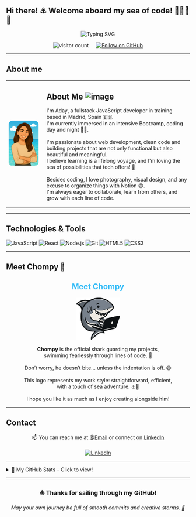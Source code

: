 ## Hi there! ⚓ Welcome aboard my sea of code! 👩🏻‍💻🦈</h2>

<p align="center">
  <img src="https://readme-typing-svg.demolab.com?font=Fira+Code&duration=3000&pause=1000&color=247EA6&width=600&height=60&lines=%F0%9F%A4%BFDive%2C+%F0%9F%92%A1get+inspired+%2C+and+%F0%9F%8E%A8create!;%F0%9F%8C%8A+Every+project%E2%80%99s+a+drop+in+my+learning+ocean%F0%9F%A6%88;%F0%9F%92%99+Thanks+for+diving+into+my+projects!+%F0%9F%A4%97" alt="Typing SVG" />
</p>



<p align="center">
  <img src="https://komarev.com/ghpvc/?username=Aday25&color=2788B3" alt="visitor count" />
  &nbsp;&nbsp;&nbsp;
  <a href="https://github.com/Aday25" target="_blank">
    <img src="https://img.shields.io/github/followers/Aday25?label=Follow&style=social" alt="Follow on GitHub" />
  </a>
</p>

---

## About me

<table>
  <tr>
    <td><img src="avatar.png" width="220" alt="avatar" /></td>
    <td valign="top" style="padding-left: 15px;">
      <h2>About Me <img width="40" height="40" alt="image" src="https://github.com/user-attachments/assets/4cde3537-90d5-444a-9806-fdb25e20b73a" />
</h2>
      <p>
        I'm Aday, a fullstack JavaScript developer in training based in Madrid, Spain 🇪🇸.<br>
        I'm currently immersed in an intensive Bootcamp, coding day and night 🌙✨.<br><br>
        I'm passionate about web development, clean code and building projects that are not only functional but also beautiful and meaningful.<br>
        I believe learning is a lifelong voyage, and I'm loving the sea of possibilities that tech offers! 🌊<br><br>
        Besides coding, I love photography, visual design, and any excuse to organize things with Notion 😄.<br>
        I'm always eager to collaborate, learn from others, and grow with each line of code.
      </p>
    </td>
  </tr>
</table>

---

## Technologies & Tools

<p>
  <img src="https://img.shields.io/badge/JavaScript-F7DF1E?style=for-the-badge&logo=javascript&logoColor=black" alt="JavaScript" />
  <img src="https://img.shields.io/badge/React-61DAFB?style=for-the-badge&logo=react&logoColor=black" alt="React" />
  <img src="https://img.shields.io/badge/Node.js-339933?style=for-the-badge&logo=node.js&logoColor=white" alt="Node.js" />
  <img src="https://img.shields.io/badge/Git-F05032?style=for-the-badge&logo=git&logoColor=white" alt="Git" />
  <img src="https://img.shields.io/badge/HTML5-E34F26?style=for-the-badge&logo=html5&logoColor=white" alt="HTML5" />
  <img src="https://img.shields.io/badge/CSS3-1572B6?style=for-the-badge&logo=css3&logoColor=white" alt="CSS3" />
</p>

---

##  Meet Chompy 🦈

<h2 align="center" style="color:#36BCF7FF;">Meet Chompy</h2>

<p align="center">
  <img src="logo.png" alt="Chompy logo" width="120">
</p>

<p align="center">
  <strong>Chompy</strong> is the official shark guarding my projects,<br>
  swimming fearlessly through lines of code. 🦈<br><br>
  Don’t worry, he doesn’t bite... unless the indentation is off. 😄<br><br>
  This logo represents my work style: straightforward, efficient,<br>
  with a touch of sea adventure. ⚓🐚<br><br>
  I hope you like it as much as I enjoy creating alongside him!
</p>

---

## Contact

<p align="center">
  📫 You can reach me at  
  <a href="mailto:aday.it25@gmail.com">@Email</a>  
  or connect on  
  <a href="https://www.linkedin.com/in/adayasc/" target="_blank" rel="noopener noreferrer">LinkedIn</a>  
  <br><br>
  <a href="https://www.linkedin.com/in/adayasc/" target="_blank" rel="noopener noreferrer">
    <img src="https://cdn.jsdelivr.net/gh/devicons/devicon/icons/linkedin/linkedin-original.svg" width="25" alt="LinkedIn" style="vertical-align:middle;" />
  </a>
</p>

---

<details>
  <summary>🚀 My GitHub Stats - Click to view!</summary>

---
<br/>

![Aday25's GitHub stats](https://github-readme-stats.vercel.app/api?username=Aday25&show_icons=true&bg_color=0d1117&title_color=247EA6&text_color=8ab4f8&icon_color=247EA6)

<br/>

![Top Languages](https://github-readme-stats.vercel.app/api/top-langs/?username=Aday25&layout=compact&bg_color=0d1117&title_color=247EA6&text_color=8ab4f8&icon_color=247EA6)

</details>

---

<h3 align="center">⛵ Thanks for sailing through my GitHub!</h3>
<p align="center"><i>May your own journey be full of smooth commits and creative storms. 🚀</i></p>
